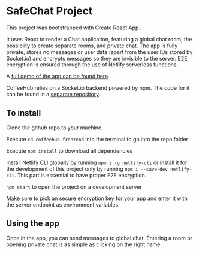 # SafeChat Project

This project was bootstrapped with Create React App.

It uses React to render a Chat application, featuring a global chat room, the possiblity to create separate rooms, and private chat. The app is fully private, stores no messages or user data (apart from the user IDs stored by Socket.io) and encrypts messages so they are invisible to the server. E2E encryption is ensured through the use of Netlify serverless functions.

A [full demo of the app can be found here](https://awesome-bell-f75efd.netlify.app/main).

CoffeeHub relies on a Socket.io backend powered by npm. The code for it can be found in a [separate repository](https://github.com/BrankoKrstic/safechat-backend).

## To install

Clone the github repo to your machine.

Execute `cd coffeehub-frontend` into the terminal to go into the repo folder

Execute `npm install` to download all dependencies

Install Netlify CLI globally by running `npm i -g netlify-cli` or install it for the development of this project only by running `npm i --save-dev netlify-cli`. This part is essential to have proper E2E encryption.

`npm start` to open the project on a development server

Make sure to pick an secure encryption key for your app and enter it with the server endpoint as environment variables.

## Using the app

Once in the app, you can send messages to global chat. Entering a room or opening private chat is as simple as clicking on the right name.

